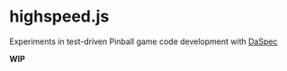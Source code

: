 # highspeed.js
Experiments in test-driven Pinball game code development with [DaSpec]

**WIP**


[DaSpec]:https://github.com/daspec/daspec-js-npm
